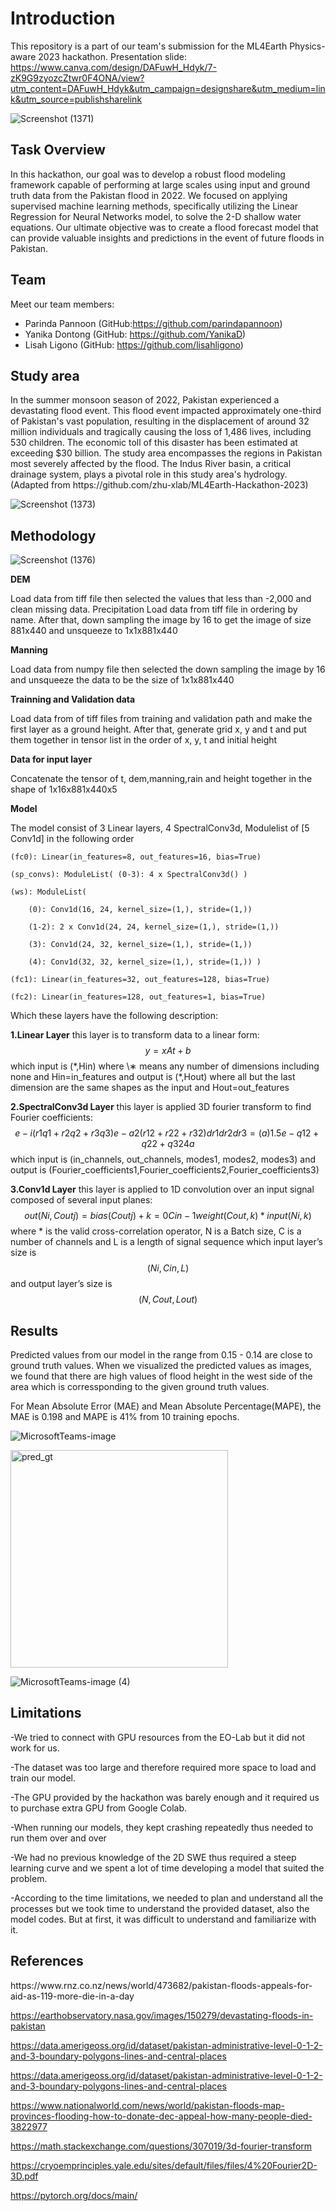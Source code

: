 # Introduction
This repository is a part of our team's submission for the ML4Earth Physics-aware 2023 hackathon.
Presentation slide: https://www.canva.com/design/DAFuwH_Hdyk/7-zK9G9zyozcZtwr0F4ONA/view?utm_content=DAFuwH_Hdyk&utm_campaign=designshare&utm_medium=link&utm_source=publishsharelink

![Screenshot (1371)](https://github.com/lisahligono/ML4Earth2023_Physics-aware/assets/72496335/1498bcb5-ab11-4bfe-a924-45462363b670)


## Task Overview

In this hackathon, our goal was to develop a robust flood modeling framework capable of performing at large scales using input and ground truth data from the Pakistan flood in 2022. We focused on applying supervised machine learning methods, specifically utilizing the Linear Regression for Neural Networks model, to solve the 2-D shallow water equations. Our ultimate objective was to create a flood forecast model that can provide valuable insights and predictions in the event of future floods in Pakistan.

## Team

Meet our team members:

- Parinda Pannoon (GitHub:https://github.com/parindapannoon)
- Yanika Dontong (GitHub: https://github.com/YanikaD)
- Lisah Ligono (GitHub: https://github.com/lisahligono)

<h2>Study area</h2>
In the summer monsoon season of 2022, Pakistan experienced a devastating flood event. This flood event impacted approximately one-third of Pakistan's vast population, resulting in the displacement of around 32 million individuals and tragically causing the loss of 1,486 lives, including 530 children. The economic toll of this disaster has been estimated at exceeding $30 billion. The study area encompasses the regions in Pakistan most severely affected by the flood. The Indus River basin, a critical drainage system, plays a pivotal role in this study area's hydrology. (Adapted from https://github.com/zhu-xlab/ML4Earth-Hackathon-2023)


![Screenshot (1373)](https://github.com/lisahligono/ML4Earth2023_Physics-aware/assets/72496335/4e26d4ec-064e-4e91-a788-1f9b1b0c764e)



<h2>Methodology</h2>

![Screenshot (1376)](https://github.com/lisahligono/ML4Earth2023_Physics-aware/assets/119694198/bfb55698-a779-467a-aff8-bd5f900f2423)


**DEM**

Load data from tiff file then selected the values that less than -2,000 and clean missing data.
Precipitation
Load data from tiff file in ordering by name. After that, down sampling the image by 16 to get the image of size 881x440 and unsqueeze to 1x1x881x440

**Manning**

Load data from numpy file then selected the down sampling the image by 16 and unsqueeze the data to be the size of 1x1x881x440

**Trainning and Validation data**

Load data from of tiff files from training and validation path and make the first layer as a ground height. After that, generate grid x, y and t and put them together in tensor list in the order of x, y, t and initial height

**Data for input layer**

Concatenate the tensor of t, dem,manning,rain and height together in the shape of 1x16x881x440x5 


**Model**

The model consist of 3 Linear layers, 4 SpectralConv3d, Modulelist of [5 Conv1d] in the following order

```
(fc0): Linear(in_features=8, out_features=16, bias=True) 

(sp_convs): ModuleList( (0-3): 4 x SpectralConv3d() ) 

(ws): ModuleList( 

	(0): Conv1d(16, 24, kernel_size=(1,), stride=(1,)) 

	(1-2): 2 x Conv1d(24, 24, kernel_size=(1,), stride=(1,)) 

	(3): Conv1d(24, 32, kernel_size=(1,), stride=(1,)) 

	(4): Conv1d(32, 32, kernel_size=(1,), stride=(1,)) ) 

(fc1): Linear(in_features=32, out_features=128, bias=True) 

(fc2): Linear(in_features=128, out_features=1, bias=True)
```

Which these layers have the following description:

**1.Linear Layer**
this layer is to transform data to a linear form: $$y=xAt+b$$
which input is 
(\*,Hin) where  \∗ means any number of dimensions including none and Hin=in_features
and output is
(\*,Hout) where  all but the last dimension are the same shapes as the input and Hout=out_features

**2.SpectralConv3d Layer**
	this layer is applied 3D fourier transform to find Fourier coefficients:
   $$e-i(r1q1+r2q2+r3q3)e-a2(r12+r22+r32)dr1dr2dr3= (a)1.5e-q12+q22+q324a$$
which input is (in_channels, out_channels, modes1, modes2, modes3)
and output is (Fourier_coefficients1,Fourier_coefficients2,Fourier_coefficients3)
 
**3.Conv1d Layer**
	this layer is applied to 1D convolution over an input signal composed of several input planes:
   $$out(Ni ,Coutj) = bias(Coutj) + k=0Cin-1weight(Cout ,k)*input(Ni ,k)$$
where \* is the valid cross-correlation operator, N is a Batch size, C is a number of channels and
L is a length of signal sequence
which input layer’s size is $$(Ni,Cin,L)$$
and output layer’s size is $$(N,Cout ,Lout)$$


<h2>Results</h2>

Predicted values from our model in the range from 0.15 - 0.14 are close to ground truth values. When we visualized the predicted values as images, we found that there are high values of flood height in the west side of the area which is corressponding to the given ground truth values.

For Mean Absolute Error (MAE) and Mean Absolute Percentage(MAPE), the MAE is 0.198 and MAPE is 41% from 10 training epochs.

![MicrosoftTeams-image](https://github.com/lisahligono/ML4Earth2023_Physics-aware/assets/72496335/2b9c110e-51cd-415d-b41b-49b3bed3cfad)

<img width="348" alt="pred_gt" src="https://github.com/lisahligono/ML4Earth2023_Physics-aware/assets/72496335/d846960c-8103-4650-894f-b34c1f8221d8">


![MicrosoftTeams-image (4)](https://github.com/lisahligono/ML4Earth2023_Physics-aware/assets/72496335/04dc5d07-b03f-4ff5-92fd-649b06809fa6)

<h2>Limitations</h2>

-We tried to connect with GPU resources from the EO-Lab but it did not work for us.

-The dataset was too large and therefore required more space to load and train our model.

-The GPU provided by the hackathon was barely enough and it required us to purchase extra GPU from Google Colab.

-When running our models, they kept crashing repeatedly thus needed to run them over and over

-We had no previous knowledge of the 2D SWE thus required a steep learning curve and we spent a lot of time developing a model that suited the problem.

-According to the time limitations, we needed to plan and understand all the processes but we took time to understand the provided dataset, also the model codes. But at first, it was difficult to understand and familiarize with it.

<h2>References</h2>
https://www.rnz.co.nz/news/world/473682/pakistan-floods-appeals-for-aid-as-119-more-die-in-a-day

https://earthobservatory.nasa.gov/images/150279/devastating-floods-in-pakistan

https://data.amerigeoss.org/id/dataset/pakistan-administrative-level-0-1-2-and-3-boundary-polygons-lines-and-central-places

https://data.amerigeoss.org/id/dataset/pakistan-administrative-level-0-1-2-and-3-boundary-polygons-lines-and-central-places

https://www.nationalworld.com/news/world/pakistan-floods-map-provinces-flooding-how-to-donate-dec-appeal-how-many-people-died-3822977

https://math.stackexchange.com/questions/307019/3d-fourier-transform

https://cryoemprinciples.yale.edu/sites/default/files/files/4%20Fourier2D-3D.pdf

https://pytorch.org/docs/main/

